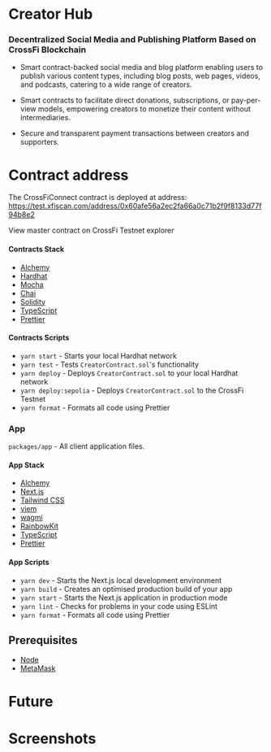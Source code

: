 # Creator Hub

### Decentralized Social Media and Publishing Platform Based on CrossFi Blockchain

- Smart contract-backed social media and blog platform enabling users to publish various content types, including blog posts, web pages, videos, and podcasts, catering to a wide range of creators.

- Smart contracts to facilitate direct donations, subscriptions, or pay-per-view models, empowering creators to monetize their content without intermediaries.

- Secure and transparent payment transactions between creators and supporters.

# Contract address

The CrossFiConnect contract is deployed at address: https://test.xfiscan.com/address/0x60afe56a2ec2fa66a0c71b2f9f8133d77f94b8e2

View master contract on CrossFi Testnet explorer

#### Contracts Stack

- [Alchemy](https://www.alchemy.com/)
- [Hardhat](https://hardhat.org/)
- [Mocha](https://mochajs.org/)
- [Chai](https://www.chaijs.com/)
- [Solidity](https://soliditylang.org/)
- [TypeScript](https://www.typescriptlang.org/)
- [Prettier](https://prettier.io/)

#### Contracts Scripts

- `yarn start` - Starts your local Hardhat network
- `yarn test` - Tests `CreatorContract.sol`'s functionality
- `yarn deploy` - Deploys `CreatorContract.sol` to your local Hardhat network
- `yarn deploy:sepolia` - Deploys `CreatorContract.sol` to the CrossFi Testnet
- `yarn format` - Formats all code using Prettier

### App

`packages/app` - All client application files.

#### App Stack

- [Alchemy](https://www.alchemy.com/)
- [Next.js](https://nextjs.org/)
- [Tailwind CSS](https://tailwindcss.com/)
- [viem](https://viem.sh/)
- [wagmi](https://wagmi.sh/)
- [RainbowKit](https://www.rainbowkit.com/)
- [TypeScript](https://www.typescriptlang.org/)
- [Prettier](https://prettier.io/)

#### App Scripts

- `yarn dev` - Starts the Next.js local development environment
- `yarn build` - Creates an optimised production build of your app
- `yarn start` - Starts the Next.js application in production mode
- `yarn lint` - Checks for problems in your code using ESLint
- `yarn format` - Formats all code using Prettier

## Prerequisites

- [Node](https://nodejs.org/en/download/)
- [MetaMask](https://metamask.io/download.html)

# Future

# Screenshots
